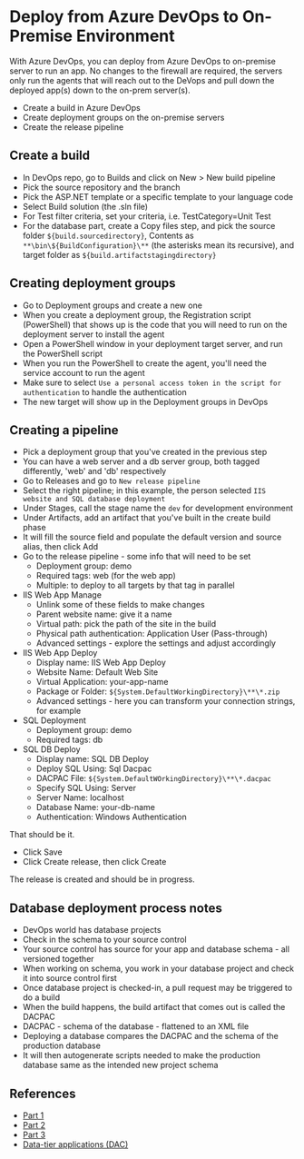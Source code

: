 # Deploy from Azure DevOps to On-Premise Environment

With Azure DevOps, you can deploy from Azure DevOps to on-premise server to run an app.  No changes to the firewall are required, the servers only run the agents that will reach out to the DeVops and pull down the deployed app(s) down to the on-prem server(s).

- Create a build in Azure DevOps
- Create deployment groups on the on-premise servers
- Create the release pipeline

## Create a build

- In DevOps repo, go to Builds and click on New > New build pipeline
- Pick the source repository and the branch
- Pick the ASP.NET template or a specific template to your language code
- Select Build solution (the .sln file)
- For Test filter criteria, set your criteria, i.e. TestCategory=Unit Test
- For the database part, create a Copy files step, and pick the source folder ``${build.sourcedirectory}``, Contents as ``**\bin\${BuildConfiguration}\**`` (the asterisks mean its recursive), and target folder as ``${build.artifactstagingdirectory}``


## Creating deployment groups

- Go to Deployment groups and create a new one
- When you create a deployment group, the Registration script (PowerShell) that shows up is the code that you will need to run on the deployment server to install the agent
- Open a PowerShell window in your deployment target server, and run the PowerShell script
- When you run the PowerShell to create the agent, you'll need the service account to run the agent
- Make sure to select ``Use a personal access token in the script for authentication`` to handle the authentication
- The new target will show up in the Deployment groups in DevOps


## Creating a pipeline

- Pick a deployment group that you've created in the previous step
- You can have a web server and a db server group, both tagged differently, 'web' and 'db' respectively
- Go to Releases and go to ``New release pipeline``
- Select the right pipeline; in this example, the person selected ``IIS website and SQL database deployment``
- Under Stages, call the stage name the ``dev`` for development environment
- Under Artifacts, add an artifact that you've built in the create build phase
- It will fill the source field and populate the default version and source alias, then click Add
- Go to the release pipeline - some info that will need to be set
    - Deployment group: demo
    - Required tags: web (for the web app)
    - Multiple: to deploy to all targets by that tag in parallel
- IIS Web App Manage
    - Unlink some of these fields to make changes
    - Parent website name: give it a name
    - Virtual path: pick the path of the site in the build
    - Physical path authentication: Application User (Pass-through)
    - Advanced settings - explore the settings and adjust accordingly
- IIS Web App Deploy
    - Display name: IIS Web App Deploy
    - Website Name: Default Web Site
    - Virtual Application: your-app-name
    - Package or Folder: ``${System.DefaultWorkingDirectory}\**\*.zip``
    - Advanced settings - here you can transform your connection strings, for example
- SQL Deployment
    - Deployment group: demo
    - Required tags: db
- SQL DB Deploy
    - Display name: SQL DB Deploy
    - Deploy SQL Using: Sql Dacpac
    - DACPAC File: ``${System.DefaultWOrkingDirectory}\**\*.dacpac``
    - Specify SQL Using: Server
    - Server Name: localhost
    - Database Name: your-db-name
    - Authentication: Windows Authentication

That should be it.

- Click Save
- Click Create release, then click Create

The release is created and should be in progress.

## Database deployment process notes

- DevOps world has database projects
- Check in the schema to your source control
- Your source control has source for your app and database schema - all versioned together
- When working on schema, you work in your database project and check it into source control first
- Once database project is checked-in, a pull request may be triggered to do a build
- When the build happens, the build artifact that comes out is called the DACPAC
- DACPAC - schema of the database - flattened to an XML file
- Deploying a database compares the DACPAC and the schema of the production database
- It will then autogenerate scripts needed to make the production database same as the intended new project schema

## References

- <a href="https://www.youtube.com/watch?v=_sUf0wqJYXo" target="window">Part 1</a>
- <a href="https://www.youtube.com/watch?v=58UfRxxAWhE" target="window">Part 2</a>
- <a href="https://www.youtube.com/watch?v=S90pG8zDlEA" target="window">Part 3</a>
- <a href="https://learn.microsoft.com/en-us/sql/relational-databases/data-tier-applications/data-tier-applications?view=sql-server-ver16">Data-tier applications (DAC)</a>

